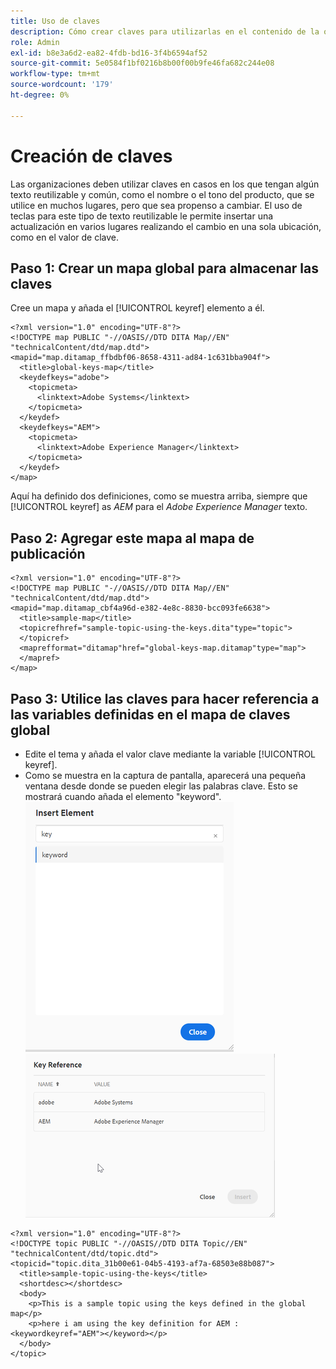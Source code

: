 ```yaml
---
title: Uso de claves
description: Cómo crear claves para utilizarlas en el contenido de la organización
role: Admin
exl-id: b8e3a6d2-ea82-4fdb-bd16-3f4b6594af52
source-git-commit: 5e0584f1bf0216b8b00f00b9fe46fa682c244e08
workflow-type: tm+mt
source-wordcount: '179'
ht-degree: 0%

---
```


# Creación de claves

Las organizaciones deben utilizar claves en casos en los que tengan algún texto reutilizable y común, como el nombre o el tono del producto, que se utilice en muchos lugares, pero que sea propenso a cambiar. El uso de teclas para este tipo de texto reutilizable le permite insertar una actualización en varios lugares realizando el cambio en una sola ubicación, como en el valor de clave.

## Paso 1: Crear un mapa global para almacenar las claves

Cree un mapa y añada el [!UICONTROL keyref] elemento a él.

```
<?xml version="1.0" encoding="UTF-8"?>
<!DOCTYPE map PUBLIC "-//OASIS//DTD DITA Map//EN" "technicalContent/dtd/map.dtd">
<mapid="map.ditamap_ffbdbf06-8658-4311-ad84-1c631bba904f">
  <title>global-keys-map</title>
  <keydefkeys="adobe">
    <topicmeta>
      <linktext>Adobe Systems</linktext>
    </topicmeta>
  </keydef>
  <keydefkeys="AEM">
    <topicmeta>
      <linktext>Adobe Experience Manager</linktext>
    </topicmeta>
  </keydef>
</map>
```

Aquí ha definido dos definiciones, como se muestra arriba, siempre que [!UICONTROL keyref] as _AEM_ para el _Adobe Experience Manager_ texto.

## Paso 2: Agregar este mapa al mapa de publicación

```
<?xml version="1.0" encoding="UTF-8"?>
<!DOCTYPE map PUBLIC "-//OASIS//DTD DITA Map//EN" "technicalContent/dtd/map.dtd">
<mapid="map.ditamap_cbf4a96d-e382-4e8c-8830-bcc093fe6638">
  <title>sample-map</title>
  <topicrefhref="sample-topic-using-the-keys.dita"type="topic">
  </topicref>
  <maprefformat="ditamap"href="global-keys-map.ditamap"type="map">
  </mapref>
</map>
```

## Paso 3: Utilice las claves para hacer referencia a las variables definidas en el mapa de claves global

+ Edite el tema y añada el valor clave mediante la variable [!UICONTROL keyref].
+ Como se muestra en la captura de pantalla, aparecerá una pequeña ventana desde donde se pueden elegir las palabras clave. Esto se mostrará cuando añada el elemento &quot;keyword&quot;.
  ![Insertar elemento](assets/insert_element.png)
  ![Ref clave](assets/key_ref.png)

```
<?xml version="1.0" encoding="UTF-8"?>
<!DOCTYPE topic PUBLIC "-//OASIS//DTD DITA Topic//EN" "technicalContent/dtd/topic.dtd">
<topicid="topic.dita_31b00e61-04b5-4193-af7a-68503e88b087">
  <title>sample-topic-using-the-keys</title>
  <shortdesc></shortdesc>
  <body>
    <p>This is a sample topic using the keys defined in the global map</p>
    <p>here i am using the key definition for AEM :<keywordkeyref="AEM"></keyword></p>
  </body>
</topic>
```
